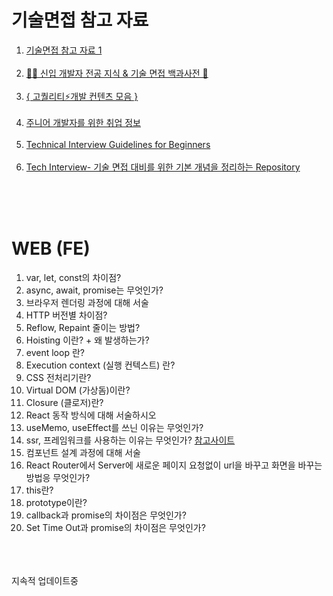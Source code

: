 # 기술면접 참고 자료

1. [기술면접 참고 자료 1](https://github.com/WeareSoft/tech-interview)<br><br>
2. [👶🏻 신입 개발자 전공 지식 & 기술 면접 백과사전 📖](https://github.com/gyoogle/tech-interview-for-developer)<br><br>
3. [{ 고퀄리티⚡개발 컨텐츠 모음 }](https://github.com/Integerous/goQuality-dev-contents)<br><br>
4. [주니어 개발자를 위한 취업 정보](https://github.com/jojoldu/junior-recruit-scheduler)<br><br>
5. [Technical Interview Guidelines for Beginners](https://github.com/JaeYeopHan/Interview_Question_for_Beginner)<br><br>
6. [Tech Interview- 기술 면접 대비를 위한 기본 개념을 정리하는 Repository](https://github.com/WeareSoft/tech-interview)



<br><br><br>

# WEB (FE)

1) var, let, const의 차이점?
2) async, await, promise는 무엇인가?
3) 브라우저 렌더링 과정에 대해 서술 
4) HTTP 버전별 차이점?
5) Reflow, Repaint 줄이는 방법?
6) Hoisting 이란? + 왜 발생하는가?
7) event loop 란?
8) Execution context (실행 컨텍스트) 란?
9) CSS 전처리기란?
10) Virtual DOM (가상돔)이란?
11) Closure (클로저)란?
12) React 동작 방식에 대해 서술하시오
13) useMemo, useEffect를 쓰닌 이유는 무엇인가?
14) ssr, 프레임워크를 사용하는 이유는 무엇인가?
[참고사이트](https://d2.naver.com/helloworld/7804182)
15) 컴포넌트 설계 과정에 대해 서술
16) React Router에서 Server에 새로운 페이지 요청없이 url을 바꾸고 화면을 바꾸는 방법응 무엇인가?
17) this란?
18) prototype이란?
19) callback과 promise의 차이점은 무엇인가?
20) Set Time Out과 promise의 차이점은 무엇인가?



<br><br><br>
지속적 업데이트중
